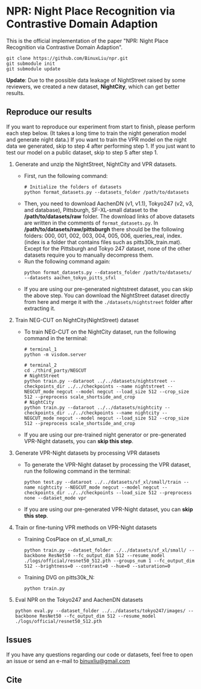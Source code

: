 # NPR: Night Place Recognition via Contrastive Domain Adaption

This is the official implementation of the paper "NPR: Night Place Recognition via Contrastive Domain Adaption".

```shell
git clone https://github.com/BinuxLiu/npr.git
git submodule init
git submodule update
```

**Update**: Due to the possible data leakage of NightStreet raised by some reviewers, we created a new dataset, **NightCity**, which can get better results.


## Reproduce our results

If you want to reproduce our experiment from start to finish, please perform each step below. (It takes a long time to train the night generation model and generate night data.) If you want to train the VPR model on the night data we generated, skip to step 4 after performing step 1. If you just want to test our model on a public dataset, skip to step 5 after step 1.

1. Generate and unzip the NightStreet, NightCity and VPR datasets.
    * First, run the following command:
        ```shell
        # Initialize the folders of datasets
        python format_datasets.py --datasets_folder /path/to/datasets
        ```
    * Then, you need to download AachenDN (v1, v1.1), Tokyo247 (v2, v3, and database), Pittsburgh, SF-XL-small dataset to the **/path/to/datasets/raw** folder.
      The download links of above datasets are written in the comments of `format_datasets.py`.
      In **/path/to/datasets/raw/pittsburgh** there should be the following folders: 000, 001, 002, 003, 004, 005, 006, queries_real, index. (index is a folder that contains files such as pitts30k_train.mat).
      Except for the Pittsburgh and Tokyo 247 dataset, none of the other datasets require you to manually decompress them.
    * Run the following command again:
        ```shell
        python format_datasets.py --datasets_folder /path/to/datasets/ --datasets aachen_tokyo_pitts_sfxl
        ```
    * If you are using our pre-generated nightstreet dataset, you can skip the above step. You can download the NightStreet dataset directly from here and merge it with the `./datasets/nightstreet` folder after extracting it.


2. Train NEG-CUT on NightCity(NightStreet) dataset 
    * To train NEG-CUT on the NightCity dataset, run the following command in the terminal:
        ```shell
        # terminal_1
        python -m visdom.server
        ```
        ```shell
        # terminal_2
        cd ./third_party/NEGCUT
        # NightStreet
        python train.py --dataroot ../../datasets/nightstreet --checkpoints_dir ../../checkpoints --name nightstreet --NEGCUT_mode negcut --model negcut --load_size 512 --crop_size 512 --preprocess scale_shortside_and_crop
        # NightCity
        python train.py --dataroot ../../datasets/nightcity --checkpoints_dir ../../checkpoints --name nightcity --NEGCUT_mode negcut --model negcut --load_size 512 --crop_size 512 --preprocess scale_shortside_and_crop
        ```
    * If you are using our pre-trained night generator or pre-generated VPR-Night datasets, you can **skip this step**.

3. Generate VPR-Night datasets by processing VPR datasets
    * To generate the VPR-Night dataset by processing the VPR dataset, run the following command in the terminal:

        ```shell
        python test.py --dataroot ../../datasets/sf_xl/small/train --name nightcity --NEGCUT_mode negcut --model negcut --checkpoints_dir ../../checkpoints --load_size 512 --preprocess none --dataset_mode vpr
        ```
    * If you are using our pre-generated VPR-Night dataset, you can **skip this step**.

4. Train or fine-tuning VPR methods on VPR-Night datasets
    * Training CosPlace on sf_xl_small_n:
        ```shell
        python train.py --dataset_folder ../../datasets/sf_xl/small/ --backbone ResNet50 --fc_output_dim 512 --resume_model ./logs/official/resnet50_512.pth --groups_num 1 --fc_output_dim 512 --brightness=0 --contrast=0 --hue=0 --saturation=0
        ```
    * Training DVG on pitts30k_N:
        ```shell
        python train.py
        ```

5. Eval NPR on the Tokyo247 and AachenDN datasets

    ```
    python eval.py --dataset_folder ../../datasets/tokyo247/images/ --backbone ResNet50 --fc_output_dim 512 --resume_model ./logs/official/resnet50_512.pth 
    ```

## Issues

If you have any questions regarding our code or datasets, feel free to open an issue or send an e-mail to binuxliu@gmail.com

## Cite




